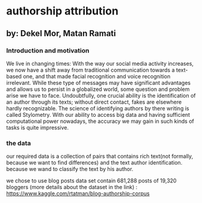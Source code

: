 # authorship attribution
## by: Dekel Mor, Matan Ramati


### Introduction and motivation

We live in changing times: With the way our social media activity increases, we now have a shift away from traditional communication towards a text-based one, and that made facial recognition and voice recognition irrelevant. While these type of messages may have significant advantages and allows us to persist in a globalized world, some question and problem arise we have to face. Undoubtfully, one crucial ability is the identification of an author through its texts; without direct contact, fakes are elsewhere hardly recognizable. The science of identifying authors by there writing is called Stylometry. With our ability to access big data and having sufficient computational power nowadays, the accuracy we may gain in such kinds of tasks is quite impressive.

### the data

our required data is a collection of pairs that contains rich text(not formally, because we want to find differences) and the text author identification.
because we wand to classify the text by his author.

we chose to use blog posts data set contain 681,288 posts of 19,320 bloggers  (more details about the dataset in the link) :
https://www.kaggle.com/rtatman/blog-authorship-corpus
